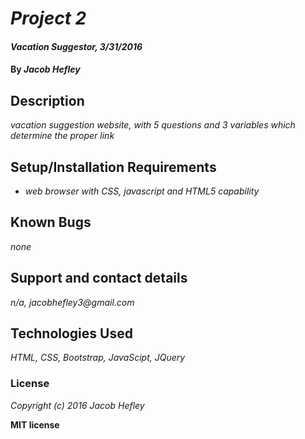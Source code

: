 # _Project 2_

#### _Vacation Suggestor, 3/31/2016_

#### By _**Jacob Hefley**_

## Description

_vacation suggestion website, with 5 questions and 3 variables which determine the proper link_

## Setup/Installation Requirements

* _web browser with CSS, javascript and HTML5 capability_

## Known Bugs

_none_

## Support and contact details

_n/a, jacobhefley3@gmail.com_

## Technologies Used

_HTML, CSS, Bootstrap, JavaScipt, JQuery_

### License

*Copyright (c) 2016 Jacob Hefley*

**MIT license**